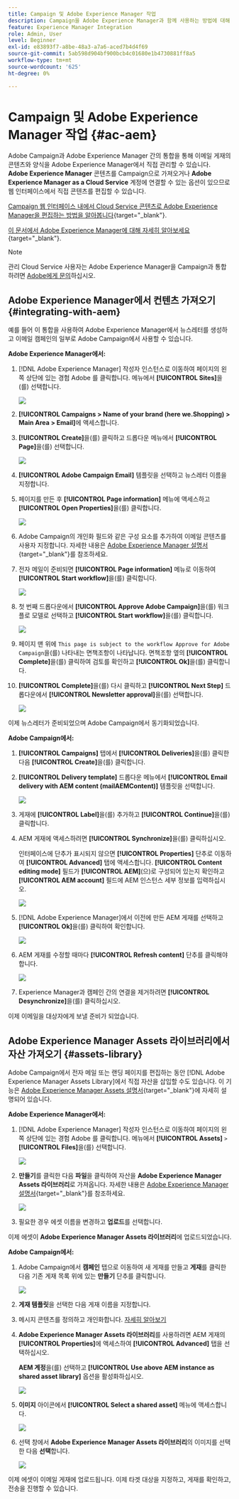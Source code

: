 ```yaml
---
title: Campaign 및 Adobe Experience Manager 작업
description: Campaign을 Adobe Experience Manager과 함께 사용하는 방법에 대해 알아보기
feature: Experience Manager Integration
role: Admin, User
level: Beginner
exl-id: e83893f7-a8be-48a3-a7a6-aced7b4d4f69
source-git-commit: 5ab598d904bf900bcb4c01680e1b4730881ff8a5
workflow-type: tm+mt
source-wordcount: '625'
ht-degree: 0%

---
```


# Campaign 및 Adobe Experience Manager 작업 {#ac-aem}

Adobe Campaign과 Adobe Experience Manager 간의 통합을 통해 이메일 게재의 콘텐츠와 양식을 Adobe Experience Manager에서 직접 관리할 수 있습니다. **Adobe Experience Manager** 콘텐츠를 Campaign으로 가져오거나 **Adobe Experience Manager as a Cloud Service** 계정에 연결할 수 있는 옵션이 있으므로 웹 인터페이스에서 직접 콘텐츠를 편집할 수 있습니다.

[Campaign 웹 인터페이스 내에서 Cloud Service 콘텐츠로 Adobe Experience Manager을 편집하는 방법을 알아봅니다](https://experienceleague.adobe.com/docs/campaign-web/v8/integrations/aem-content.html){target="_blank"}.

[이 문서에서 Adobe Experience Manager에 대해 자세히 알아보세요](https://experienceleague.adobe.com/docs/experience-manager-65/administering/integration/campaignonpremise.html#aem-and-adobe-campaign-integration-workflow){target="_blank"}.


>[!NOTE]
>
>관리 Cloud Service 사용자는 Adobe Experience Manager을 Campaign과 통합하려면 [Adobe에게 문의](../start/campaign-faq.md#support)하십시오.

## Adobe Experience Manager에서 컨텐츠 가져오기 {#integrating-with-aem}

예를 들어 이 통합을 사용하여 Adobe Experience Manager에서 뉴스레터를 생성하고 이메일 캠페인의 일부로 Adobe Campaign에서 사용할 수 있습니다.

**Adobe Experience Manager에서:**

1. [!DNL Adobe Experience Manager] 작성자 인스턴스로 이동하여 페이지의 왼쪽 상단에 있는 경험 Adobe 를 클릭합니다. 메뉴에서 **[!UICONTROL Sites]**&#x200B;을(를) 선택합니다.

   ![](assets/aem_authoring_1.png)

1. **[!UICONTROL Campaigns > Name of your brand (here we.Shopping) > Main Area > Email]**&#x200B;에 액세스합니다.

1. **[!UICONTROL Create]**&#x200B;을(를) 클릭하고 드롭다운 메뉴에서 **[!UICONTROL Page]**&#x200B;을(를) 선택합니다.

   ![](assets/aem_authoring_2.png)

1. **[!UICONTROL Adobe Campaign Email]** 템플릿을 선택하고 뉴스레터 이름을 지정합니다.

1. 페이지를 만든 후 **[!UICONTROL Page information]** 메뉴에 액세스하고 **[!UICONTROL Open Properties]**&#x200B;을(를) 클릭합니다.

   ![](assets/aem_authoring_3.png)

1. Adobe Campaign의 개인화 필드와 같은 구성 요소를 추가하여 이메일 콘텐츠를 사용자 지정합니다. 자세한 내용은 [Adobe Experience Manager 설명서](https://experienceleague.adobe.com/docs/experience-manager-65/content/sites/authoring/aem-adobe-campaign/campaign.html#editing-email-content){target="_blank"}를 참조하세요.

1. 전자 메일이 준비되면 **[!UICONTROL Page information]** 메뉴로 이동하여 **[!UICONTROL Start workflow]**&#x200B;을(를) 클릭합니다.

   ![](assets/aem_authoring_4.png)

1. 첫 번째 드롭다운에서 **[!UICONTROL Approve Adobe Campaign]**&#x200B;을(를) 워크플로 모델로 선택하고 **[!UICONTROL Start workflow]**&#x200B;을(를) 클릭합니다.

   ![](assets/aem_authoring_5.png)

1. 페이지 맨 위에 `This page is subject to the workflow Approve for Adobe Campaign`을(를) 나타내는 면책조항이 나타납니다. 면책조항 옆의 **[!UICONTROL Complete]**&#x200B;을(를) 클릭하여 검토를 확인하고 **[!UICONTROL Ok]**&#x200B;을(를) 클릭합니다.

1. **[!UICONTROL Complete]**&#x200B;을(를) 다시 클릭하고 **[!UICONTROL Next Step]** 드롭다운에서 **[!UICONTROL Newsletter approval]**&#x200B;을(를) 선택합니다.

   ![](assets/aem_authoring_6.png)

이제 뉴스레터가 준비되었으며 Adobe Campaign에서 동기화되었습니다.

**Adobe Campaign에서:**

1. **[!UICONTROL Campaigns]** 탭에서 **[!UICONTROL Deliveries]**&#x200B;을(를) 클릭한 다음 **[!UICONTROL Create]**&#x200B;을(를) 클릭합니다.

1. **[!UICONTROL Delivery template]** 드롭다운 메뉴에서 **[!UICONTROL Email delivery with AEM content (mailAEMContent)]** 템플릿을 선택합니다.

   ![](assets/aem_authoring_7.png)

1. 게재에 **[!UICONTROL Label]**&#x200B;을(를) 추가하고 **[!UICONTROL Continue]**&#x200B;을(를) 클릭합니다.

1. AEM 게재에 액세스하려면 **[!UICONTROL Synchronize]**&#x200B;을(를) 클릭하십시오.

   인터페이스에 단추가 표시되지 않으면 **[!UICONTROL Properties]** 단추로 이동하여 **[!UICONTROL Advanced]** 탭에 액세스합니다. **[!UICONTROL Content editing mode]** 필드가 **[!UICONTROL AEM]**(으)로 구성되어 있는지 확인하고 **[!UICONTROL AEM account]** 필드에 AEM 인스턴스 세부 정보를 입력하십시오.

   ![](assets/aem_authoring_8.png)

1. [!DNL Adobe Experience Manager]에서 이전에 만든 AEM 게재를 선택하고 **[!UICONTROL Ok]**&#x200B;을(를) 클릭하여 확인합니다.

   ![](assets/aem_authoring_11.png)

1. AEM 게재를 수정할 때마다 **[!UICONTROL Refresh content]** 단추를 클릭해야 합니다.

   ![](assets/aem_authoring_12.png)

1. Experience Manager과 캠페인 간의 연결을 제거하려면 **[!UICONTROL Desynchronize]**&#x200B;을(를) 클릭하십시오.

이제 이메일을 대상자에게 보낼 준비가 되었습니다.

## Adobe Experience Manager Assets 라이브러리에서 자산 가져오기 {#assets-library}

Adobe Campaign에서 전자 메일 또는 랜딩 페이지를 편집하는 동안 [!DNL Adobe Experience Manager Assets Library]에서 직접 자산을 삽입할 수도 있습니다. 이 기능은 [Adobe Experience Manager Assets 설명서](https://experienceleague.adobe.com/docs/experience-manager-65/content/assets/managing/manage-assets.html){target="_blank"}에 자세히 설명되어 있습니다.

**Adobe Experience Manager에서:**

1. [!DNL Adobe Experience Manager] 작성자 인스턴스로 이동하여 페이지의 왼쪽 상단에 있는 경험 Adobe 를 클릭합니다. 메뉴에서 **[!UICONTROL Assets]** `>` **[!UICONTROL Files]**&#x200B;을(를) 선택합니다.

   ![](assets/aem_assets_1.png)

1. **만들기**&#x200B;를 클릭한 다음 **파일**&#x200B;을 클릭하여 자산을 **Adobe Experience Manager Assets 라이브러리**&#x200B;로 가져옵니다. 자세한 내용은 [Adobe Experience Manager 설명서](https://experienceleague.adobe.com/docs/experience-manager-65/content/assets/managing/manage-assets.html#uploading-assets){target="_blank"}를 참조하세요.

   ![](assets/aem_assets_2.png)

1. 필요한 경우 에셋 이름을 변경하고 **업로드**&#x200B;를 선택합니다.

이제 에셋이 **Adobe Experience Manager Assets 라이브러리**&#x200B;에 업로드되었습니다.

**Adobe Campaign에서:**

1. Adobe Campaign에서 **캠페인** 탭으로 이동하여 새 게재를 만들고 **게재**&#x200B;를 클릭한 다음 기존 게재 목록 위에 있는 **만들기** 단추를 클릭합니다.

   ![](assets/aem_assets_3.png)

1. **게재 템플릿**&#x200B;을 선택한 다음 게재 이름을 지정합니다.

1. 메시지 콘텐츠를 정의하고 개인화합니다. [자세히 알아보기](../send/email.md)

1. **Adobe Experience Manager Assets 라이브러리**&#x200B;를 사용하려면 AEM 게재의 **[!UICONTROL Properties]**&#x200B;에 액세스하여 **[!UICONTROL Advanced]** 탭을 선택하십시오.

   **AEM 계정**&#x200B;을(를) 선택하고 **[!UICONTROL Use above AEM instance as shared asset library]** 옵션을 활성화하십시오.

   ![](assets/aem_authoring_9.png)

1. **이미지** 아이콘에서 **[!UICONTROL Select a shared asset]** 메뉴에 액세스합니다.

   ![](assets/aem_assets_4.png)

1. 선택 창에서 **Adobe Experience Manager Assets 라이브러리**&#x200B;의 이미지를 선택한 다음 **선택**&#x200B;합니다.

   ![](assets/aem_assets_5.png)

이제 에셋이 이메일 게재에 업로드됩니다. 이제 타겟 대상을 지정하고, 게재를 확인하고, 전송을 진행할 수 있습니다.

